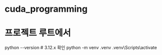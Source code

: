 # cuda_programming

# 프로젝트 루트에서
python --version           # 3.12.x 확인
python -m venv .venv
.venv\Scripts\activate

